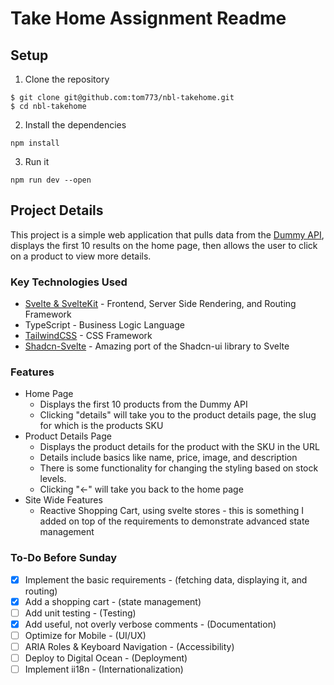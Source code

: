 # Take Home Assignment Readme

## Setup

1. Clone the repository
```
$ git clone git@github.com:tom773/nbl-takehome.git
$ cd nbl-takehome
```

2. Install the dependencies
```
npm install
```
3. Run it
```
npm run dev --open
```

## Project Details

This project is a simple web application that pulls data from the [Dummy API](https://dummyjson.com/products), displays the first 10 results on the home page, then allows the user to click on a product to view more details.

### Key Technologies Used

* [Svelte & SvelteKit](https://github.com/sveltejs) - Frontend, Server Side Rendering, and Routing Framework
* TypeScript - Business Logic Language
* [TailwindCSS](https://github.com/tailwindlabs/tailwindcss) - CSS Framework
* [Shadcn-Svelte](https://github.com/huntabyte/shadcn-svelte) - Amazing port of the Shadcn-ui library to Svelte

### Features

* Home Page
    * Displays the first 10 products from the Dummy API
    * Clicking "details" will take you to the product details page, the slug for which is the products SKU
* Product Details Page
    * Displays the product details for the product with the SKU in the URL
    * Details include basics like name, price, image, and description
    * There is some functionality for changing the styling based on stock levels.
    * Clicking "<-" will take you back to the home page
* Site Wide Features
    * Reactive Shopping Cart, using svelte stores - this is something I added on top of the requirements to demonstrate advanced state management

### To-Do Before Sunday
* [x] Implement the basic requirements - (fetching data, displaying it, and routing)
* [x] Add a shopping cart - (state management)
* [ ] Add unit testing - (Testing)
* [x] Add useful, not overly verbose comments - (Documentation)
* [ ] Optimize for Mobile - (UI/UX)
* [ ] ARIA Roles & Keyboard Navigation - (Accessibility)
* [ ] Deploy to Digital Ocean - (Deployment)
* [ ] Implement ii18n - (Internationalization)
